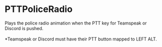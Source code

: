 # PTTPoliceRadio
Plays the police radio animation when the PTT key for Teamspeak or Discord is pushed.
<br>
<br>
*Teamspeak or Discord must have their PTT button mapped to LEFT ALT.
